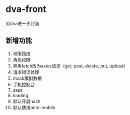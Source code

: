 # dva-front
对dva进一步封装

## 新增功能
1. 权限路由
2. 角色权限
3. 弃用fetch改为axios请求（get, post, delete, put, upload）
4. 请求错误处理
5. mock模拟数据
6. 手机控制台
7. sass
8. loading
9. 默认开启hash
10. 默认使用antd-mobile
